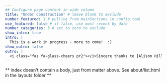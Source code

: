 ```yaml
---
## Configure page content in wide column
title: "Under Construction" # leave blank to exclude
number_featured: 1 # pulling from mainSections in config.toml
use_featured: false # if false, use most recent by date
number_categories: 3 # set to zero to exclude
show_intro: true
intro: |
  This is a work in progress - more to come!  :)
show_outro: false
outro: |
  <i class="fas fa-glass-cheers pr2"></i>Sincere thanks to [Alison Hill](https://www.apreshill.com/) for providing this Hugo theme with wonderful documention!
---
```


** index doesn't contain a body, just front matter above.
See about/list.html in the layouts folder **